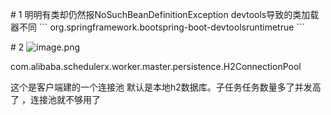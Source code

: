 \# 1 明明有类却仍然报NoSuchBeanDefinitionException
devtools导致的类加载器不同
\`\`\`
 org.springframework.bootspring-boot-devtoolsruntimetrue
\`\`\`

\# 2
![image.png](1625023842177-853c20aa-9561-47d5-b661-8fc956fe1ceb.png)

com.alibaba.schedulerx.worker.master.persistence.H2ConnectionPool

这个是客户端建的一个连接池 默认是本地h2数据库。子任务任务数量多了并发高了 ，连接池就不够用了